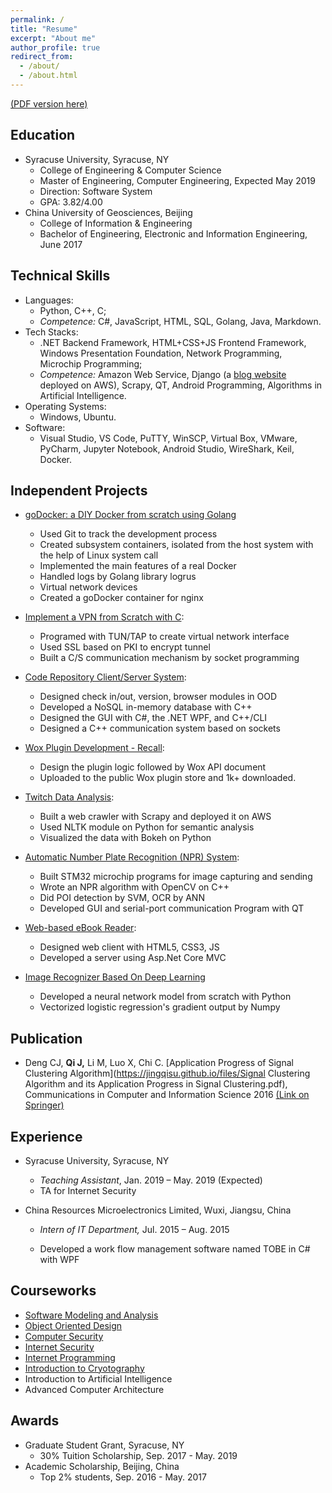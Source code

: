 ```yaml
---
permalink: /
title: "Resume"
excerpt: "About me"
author_profile: true
redirect_from: 
  - /about/
  - /about.html
---
```


[(PDF version here)](https://jingqisu.github.io/files/resume-JingQi.v1.3.pdf)
## Education

- Syracuse University, Syracuse, NY
  - College of Engineering & Computer Science
  - Master of Engineering, Computer Engineering, Expected May 2019
  - Direction: Software System
  - GPA: 3.82/4.00
- China University of Geosciences, Beijing
  - College of Information & Engineering
  - Bachelor of Engineering, Electronic and Information Engineering, June 2017

## Technical Skills

- Languages:
  - Python, C++, C;
  - *Competence:* C#, JavaScript, HTML, SQL, Golang, Java, Markdown.
- Tech Stacks:
  - .NET Backend Framework, HTML+CSS+JS Frontend Framework, Windows Presentation Foundation, Network Programming, Microchip Programming;
  - *Competence:* Amazon Web Service, Django (a [blog website](http://18.216.116.220/) deployed on AWS), Scrapy, QT, Android Programming, Algorithms in Artificial Intelligence.
- Operating Systems:
  - Windows, Ubuntu.
- Software:
  - Visual Studio, VS Code, PuTTY, WinSCP, Virtual Box, VMware, PyCharm, Jupyter Notebook, Android Studio, WireShark, Keil, Docker.

## Independent Projects

- [goDocker: a DIY Docker from scratch using Golang](https://jingqisu.github.io/project/diy_docker_with_golang)
  - Used Git to track the development process
  - Created subsystem containers, isolated from the host system with the help of Linux system call
  - Implemented the main features of a real Docker
  - Handled logs by Golang library logrus
  - Virtual network devices
  - Created a goDocker container for nginx 

- [Implement a VPN from Scratch with C](https://jingqisu.github.io/project/vpn_with_c_language):
  - Programed with TUN/TAP to create virtual network interface 
  - Used SSL based on PKI to encrypt tunnel 
  - Built a C/S communication mechanism by socket programming 

- [Code Repository Client/Server System](https://jingqisu.github.io/project/code_repository_client_server_system):
  - Designed check in/out, version, browser modules in OOD
  - Developed a NoSQL in-memory database with C++ 
  - Designed the GUI with C#, the .NET WPF, and C++/CLI
  - Designed a C++ communication system based on sockets

- [Wox Plugin Development - Recall](https://jingqisu.github.io/project/wox_plugin_development_recall):
  - Design the plugin logic followed by Wox API document
  - Uploaded to the public Wox plugin store and 1k+ downloaded. 

- [Twitch Data Analysis](https://jingqisu.github.io/project/twitch_data_analysis):
  - Built a web crawler with Scrapy and deployed it on AWS
  - Used NLTK module on Python for semantic analysis
  - Visualized the data with Bokeh on Python 

- [Automatic Number Plate Recognition (NPR) System](https://jingqisu.github.io/project/automatic_number_plate_recognition_system):
  - Built STM32 microchip programs for image capturing and sending
  - Wrote an NPR algorithm with OpenCV on C++ 
  - Did POI detection by SVM, OCR by ANN 
  - Developed GUI and serial-port communication Program with QT 

- [Web-based eBook Reader](https://jingqisu.github.io/project/ebook_reader):
  - Designed web client with HTML5, CSS3, JS 
  - Developed a server using Asp.Net Core MVC 

- [Image Recognizer Based On Deep Learning](https://jingqisu.github.io/project/image_recognizer_based_on_deep_learning)
  - Developed a neural network model from scratch with Python 
  - Vectorized logistic regression's gradient output by Numpy 

## Publication

- Deng CJ, **Qi J,** Li M, Luo X, Chi C. [Application Progress of Signal Clustering Algorithm](https://jingqisu.github.io/files/Signal Clustering Algorithm and its Application Progress in Signal Clustering.pdf), Communications in Computer and Information Science 2016 [(Link on Springer)](https://link.springer.com/chapter/10.1007/978-981-10-2053-7_20)

## Experience

* Syracuse University, Syracuse, NY
  * *Teaching Assistant*, Jan. 2019 – May. 2019 (Expected) 
  * TA for Internet Security

* China Resources Microelectronics Limited, Wuxi, Jiangsu, China

  * *Intern of IT Department,* Jul. 2015 – Aug. 2015

  * Developed a work flow management software named TOBE in C# with WPF

## Courseworks

- [Software Modeling and Analysis](https://ecs.syr.edu/faculty/fawcett/handouts/webpages/CSE681.htm)
- [Object Oriented Design](https://ecs.syr.edu/faculty/fawcett/handouts/webpages/CSE687.htm)
- [Computer Security](http://www.cis.syr.edu/~wedu/Teaching/InternetSecurity/)
- [Internet Security](http://www.cis.syr.edu/~wedu/Teaching/InternetSecurity/)
- [Internet Programming](https://ecs.syr.edu/faculty/fawcett/handouts/webpages/CSE686.htm)
- [Introduction to Cryotography](http://www.cis.syr.edu/courses/cis428/)
- Introduction to Artificial Intelligence
- Advanced Computer Architecture

## Awards

- Graduate Student Grant, Syracuse, NY
  - 30% Tuition Scholarship, Sep. 2017 - May. 2019
- Academic Scholarship, Beijing, China
  - Top 2% students, Sep. 2016 - May. 2017
